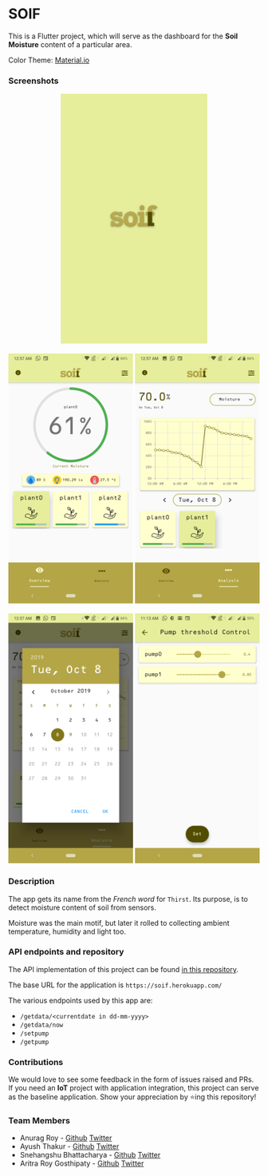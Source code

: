 # SOIF

This is a Flutter project, which will serve as the dashboard for the **Soil Moisture** content of a particular area.

Color Theme: [Material.io](https://material.io/resources/color/#!/?view.left=0&view.right=0&primary.color=E6EE9C&secondary.color=827717)

### Screenshots

<p align = "middle">
  <img src="assets/readme/splash.png" height=500>
  <br><br>
  <img src="assets/readme/overview.png" height=500>
  <img src="assets/readme/analysis.png" height=500>
  <br><br>
  <img src="assets/readme/datepicker.png" height=500>
  <img src="assets/readme/threshold.png" height=500>
</p>

### Description

The app gets its name from the _French word_ for `Thirst`. Its purpose, is to detect moisture content of soil from sensors.

Moisture was the main motif, but later it rolled to collecting ambient temperature, humidity and light too.

### API endpoints and repository

The API implementation of this project can be found [in this repository](https://github.com/forkbomb-666/drip_irrigation_server).

The base URL for the application is `https://soif.herokuapp.com/`

The various endpoints used by this app are:

  - ```/getdata/<currentdate in dd-mm-yyyy>```
  - ```/getdata/now```
  - ```/setpump```
  - ```/getpump```

### Contributions

We would love to see some feedback in the form of issues raised and PRs. If you need an **IoT** project with application integration, this project can serve as the baseline application. Show your appreciation by :star:ing this repository!​ ​

### Team Members

  - Anurag Roy - [Github](https://github.com/RoyARG02) [Twitter](https://twitter.com/_royarg)
  - Ayush Thakur - [Github](https://github.com/ayulockin) [Twitter](https://twitter.com/ayushthakur0)
  - Snehangshu Bhattacharya - [Github](https://github.com/forkbomb-666) [Twitter](https://twitter.com/snehangshu_)
  - Aritra Roy Gosthipaty - [Github](https://github.com/ariG23498) [Twitter](https://twitter.com/ariG23498)
